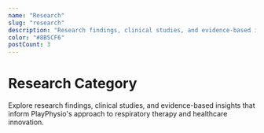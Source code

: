 ```yaml
---
name: "Research"
slug: "research"
description: "Research findings, clinical studies, and evidence-based insights in respiratory therapy"
color: "#8B5CF6"
postCount: 3
---
```


# Research Category

Explore research findings, clinical studies, and evidence-based insights that inform PlayPhysio's approach to respiratory therapy and healthcare innovation.
